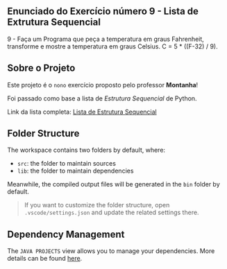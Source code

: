 ## Enunciado do Exercício número 9 - Lista de Extrutura Sequencial

9 - Faça um Programa que peça a temperatura em graus Fahrenheit, transforme e mostre a temperatura em graus Celsius. C = 5 * ((F-32) / 9).

## Sobre o Projeto

Este projeto é o `nono` exercício proposto pelo professor **Montanha**!

Foi passado como base a lista de _Estrutura Sequencial_ de Python.

Link da lista completa: [Lista de Estrutura Sequencial](https://wiki.python.org.br/EstruturaSequencial)


## Folder Structure

The workspace contains two folders by default, where:

- `src`: the folder to maintain sources
- `lib`: the folder to maintain dependencies

Meanwhile, the compiled output files will be generated in the `bin` folder by default.

> If you want to customize the folder structure, open `.vscode/settings.json` and update the related settings there.

## Dependency Management

The `JAVA PROJECTS` view allows you to manage your dependencies. More details can be found [here](https://github.com/microsoft/vscode-java-dependency#manage-dependencies).